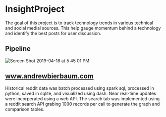 # InsightProject

The goal of this project is to track technology trends in various technical and social medial sources. This help gauge momentum behind a technology and identify the best posts for user discussion. 



## Pipeline
![Screen Shot 2019-04-18 at 5 45 01 PM](https://user-images.githubusercontent.com/44590433/56399272-ca4c5400-6201-11e9-89c3-90587148854c.png)
## www.andrewbierbaum.com

Historical reddit data was batch processed using spark sql, processed in python, saved in sqlite, and visualized using dash. Near real-time updates were incorperated using a web API. The search tab was implemented using a reddit search API grabing 1000 records per call to generate the graph and comparison tables.




